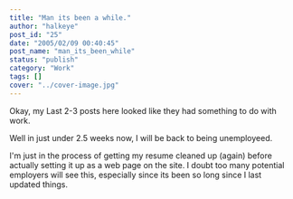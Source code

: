 ```yaml
---
title: "Man its been a while."
author: "halkeye"
post_id: "25"
date: "2005/02/09 00:40:45"
post_name: "man_its_been_while"
status: "publish"
category: "Work"
tags: []
cover: "../cover-image.jpg"
---
```


Okay, my Last 2-3 posts here looked like they had something to do with work.

Well in just under 2.5 weeks now, I will be back to being unemployeed.

I'm just in the process of getting my resume cleaned up (again) before actually setting it up as a web page on the site. I doubt too many potential employers will see this, especially since its been so long since I last updated things.